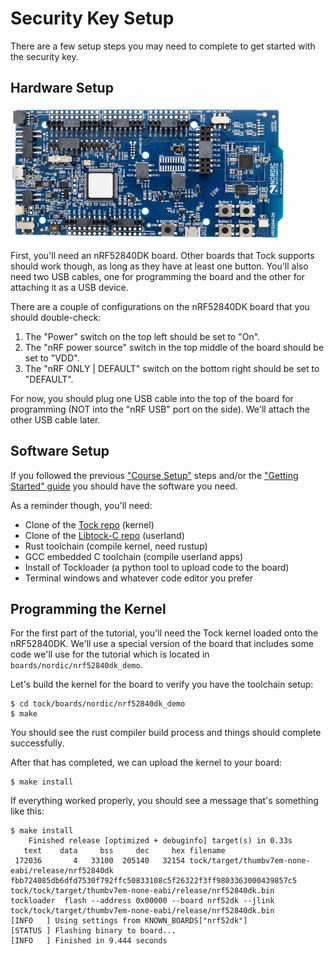 # Security Key Setup

There are a few setup steps you may need to complete to get started with the
security key.

## Hardware Setup

![nRF52840dk](imgs/nrf52840dk.jpg)

First, you'll need an nRF52840DK board. Other boards that Tock supports should
work though, as long as they have at least one button. You'll also need two USB
cables, one for programming the board and the other for attaching it as a USB
device.

There are a couple of configurations on the nRF52840DK board that you should
double-check:

1. The "Power" switch on the top left should be set to "On".
2. The "nRF power source" switch in the top middle of the board should be set to
   "VDD".
3. The "nRF ONLY | DEFAULT" switch on the bottom right should be set to
   "DEFAULT".

For now, you should plug one USB cable into the top of the board for programming
(NOT into the "nRF USB" port on the side). We'll attach the other USB cable
later.

## Software Setup

If you followed the previous ["Course Setup"](course_setup.md) steps and/or the
["Getting Started" guide](https://github.com/tock/tock/blob/master/doc/Getting_Started.md)
you should have the software you need.

As a reminder though, you'll need:

- Clone of the [Tock repo](https://github.com/tock/tock) (kernel)
- Clone of the [Libtock-C repo](https://github.com/tock/libtock-c) (userland)
- Rust toolchain (compile kernel, need rustup)
- GCC embedded C toolchain (compile userland apps)
- Install of Tockloader (a python tool to upload code to the board)
- Terminal windows and whatever code editor you prefer

## Programming the Kernel

For the first part of the tutorial, you'll need the Tock kernel loaded onto the
nRF52840DK. We'll use a special version of the board that includes some code
we'll use for the tutorial which is located in `boards/nordic/nrf52840dk_demo`.

Let's build the kernel for the board to verify you have the toolchain setup:

```
$ cd tock/boards/nordic/nrf52840dk_demo
$ make
```

You should see the rust compiler build process and things should complete
successfully.

After that has completed, we can upload the kernel to your board:

```
$ make install
```

If everything worked properly, you should see a message that's something like
this:

```
$ make install
    Finished release [optimized + debuginfo] target(s) in 0.33s
   text	   data	    bss	    dec	    hex	filename
 172036	      4	  33100	 205140	  32154	tock/target/thumbv7em-none-eabi/release/nrf52840dk
fbb724085db6dfd7530f792ffc50833108c5f26322f3ff9803363000439857c5  tock/tock/target/thumbv7em-none-eabi/release/nrf52840dk.bin
tockloader  flash --address 0x00000 --board nrf52dk --jlink tock/tock/target/thumbv7em-none-eabi/release/nrf52840dk.bin
[INFO   ] Using settings from KNOWN_BOARDS["nrf52dk"]
[STATUS ] Flashing binary to board...
[INFO   ] Finished in 9.444 seconds
```
